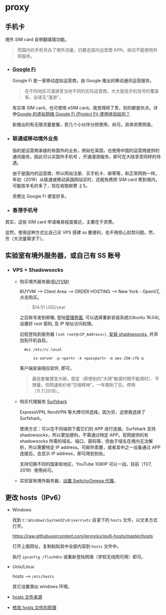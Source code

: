 # proxy

## 手机卡

境外 SIM card 自带翻城墙功能。
> 而国内的手机号办了境外流量，仍要走国内运营商 APN，依旧不能使用外网服务。 

- ### [Google Fi](https://fi.google.com/)

    Google Fi 是一家移动虚拟运营商，由 Google 推出的移动通讯运营服务。
    > 在不同地区可漫游至当地不同的实际运营商，大大提高手机信号的覆盖率，全球无“漫游”。

    有实体 SIM card，也可使用 eSIM card。我觉得除了贵，别的都是优点。详参[Google 的虚拟网络 Google Fi (Project Fi) 使用体验如何？](https://www.zhihu.com/question/29858718)

    新推出的有无限流量套餐，若几个小伙伴分担使用，尚可。具体资费网查。

- ### 联通或移动境外业务

    指的是运营商承接的有国外的业务，例如在英国，也使用中国的运营商提供的通讯服务。因此可以买国外手机号 ，开通漫游服务，即可在大陆享受同样的待遇。

    由于是国内的运营商，所以网站注册、买手机卡、邮寄等，和正常网购一样。年初（2019）从联通或移动英国网站买时，还能免费把 SIM card 寄到境内，可能拔羊毛的多了，现在收取邮费 ￡5。

    资费比 Google Fi 便宜好多。

- ### 香港手机号

其实，这些 SIM card 申请难易程度接近，主要在于资费。

显然，使用这种方式比自己买 VPS 搭建 ss 要便利，也不用担心封禁问题。然，穷（大流量需求下）。

## 实验室有境外服务器，或自己有 SS 账号

- ### VPS + Shadowsocks

    + 购买境外服务器([BUYVM](https://buyvm.net/))

        BUYVM --> Client Area --> ORDER HOSTING --> New York - OpenVZ, 点击购买。

        > $14.51 USD/year

        之后账号发到邮箱, 登陆[管理界面](https://manage.buyvm.net/), 可以选择重新安装系统(Ubuntu 16.04), 设置好 root 密码, 及 IP 地址访问权限。

        远程登陆到服务器 `[ssh root@<IP_Address>]`, [安装 shadowsocks](https://www.linuxbabe.com/ubuntu/shadowsocks-libev-proxy-server-ubuntu-16-04-17-10), 并添加到开机自启。

            #vi /etc/rc.local

                ss-server -p <port> -k <passport> -m aes-256-cfb &

        客户端安装相应软件, 即可。

        > 最低套餐便宜大碗，稳定（即使别的“大牌”敏感时期不能用时）、不限量，但网速和价格“交相辉映”。一年期到了后，停用（11.7/2019）。
    
    + 购买代理服务 [Surfshark](https://www.surfsharkchina.com/)

        ExpressVPN, NordVPN 等大牌可供选择。因为穷，迫使我选择了 Surfshark。

        使用方式：可以在不同端侧下载它们的 APP 进行连接。Surfshark 支持 shadowsocks，所以更加便利，不需通过特定 APP。官网提供的有 shadowsocks 所需的域名、端口、密码等，但由于域名在境内无法解析，所以需要特定 IP address。可邮件索要，或者其中之一设备通过 APP 连接后，会显示 IP address，即可用到别处。

        支持切换不同的国家和地区，YouTube 1080P 可以一战，目前（11/7, 2019）使用尚可。

    + 实验室有境外服务器，[设置 SwitchyOmega 代理](https://github.com/FelisCatus/SwitchyOmega/releases)。

## 更改 hosts（IPv6）

- Windows

    找到 `C:\Windows\System32\drivers\etc` 目录下的 `hosts` 文件，以文本方式打开。

    https://raw.githubusercontent.com/lennylxx/ipv6-hosts/master/hosts

    打开上面网址，复制粘贴其中全部内容到 `hosts` 文件中。

    执行 `ipconfig /flushdns` 或重新登陆网络（学校无线网可用）即可。

- Unix/Linux

    hosts --> `/etc/hosts`

    其它设置类似 windows 环境。

- [hosts 文件来源](https://github.com/lennylxx/ipv6-hosts)

- [修改 hosts 文件的原理](https://www.zhihu.com/question/19782572)

